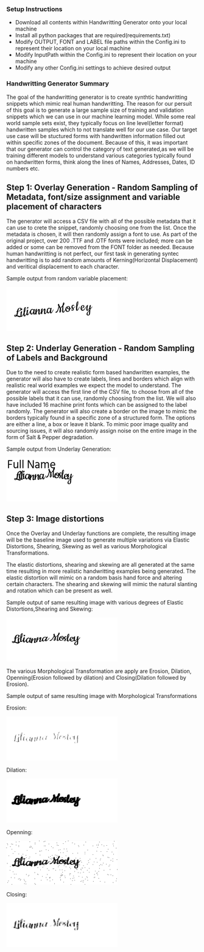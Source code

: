 ### Setup Instructions ###

* Download all contents within Handwritting Generator onto your local machine
* Install all python packages that are required(requirements.txt)
* Modify OUTPUT, FONT and LABEL file paths within the Config.ini to represent their location on your local machine
* Modify InputPath within the Config.ini to represent their location on your machine
* Modify any other Config.ini settings to achieve desired output


### Handwritting Generator Summary ###

The goal of the handwritting generator is to create synthtic handwritting snippets which mimic real human handwritting.
The reason for our persuit of this goal is to generate a large sample size of training and validation snippets which
we can use in our machine learning model. While some real world sample sets exist, they typically focus on line level(letter format)
handwritten samples which to not translate well for our use case. Our target use case will be stuctured forms with handwritten
information filled out within specific zones of the document. Because of this, it was important that our generator can control 
the category of text generated,as we will be training different models to understand various categories typically found on 
handwritten forms, think along the lines of Names, Addresses, Dates, ID numbers etc. 

## Step 1: Overlay Generation - Random Sampling of Metadata, font/size assignment and variable placement of characters

The generator will access a CSV file with all of the possible metadata that it can use to crete the snippet, randomly choosing
one from the list. Once the metadata is chosen, it will then randomly assign a font to use. As part of the original project, 
over 200 .TTF and .OTF fonts were included; more can be added or some can be removed from the FONT folder as needed. Because 
human handwritting is not perfect, our first task in generating syntec handwritting is to add random amounts of Kerning(Horizontal
Displacement) and veritical displacement to each character. 

Sample output from random variable placement:

![alt text](https://github.com/joaopauloucf/HWRecognizer/blob/main/Supporting/Report_Step1.gif "Variable Character Placement")

## Step 2: Underlay Generation - Random Sampling of Labels and Background

Due to the need to create realistic form based handwritten examples, the generator will also have to create labels, lines and borders
which align with realistic real world examples we expect the model to understand. The generator will access the first line of the CSV file,
to choose from all of the possible labels that it can use, randomly choosing from the list. We will also have included 16 machine print fonts which
can be assigned to the label randomly. The generator will also create a border on the image to mimic the borders typically found in a specific zone of 
a structured form. The options are either a line, a box or leave it blank. To mimic poor image quality and sourcing issues, it will also randomly assign 
noise on the entire image in the form of Salt & Pepper degradation.

Sample output from Underlay Generation:

![alt text](https://github.com/joaopauloucf/HWRecognizer/blob/main/Supporting/Report_Step2.gif "Underlay Generation")

## Step 3: Image distortions

Once the Overlay and Underlay functions are complete, the resulting image will be the baseline image used to generate multiple variations via Elastic Distortions,
Shearing, Skewing as well as various Morphological Transformations.

The elastic distortions, shearing and skewing are all generated at the same time resulting in more realistic handwritting examples being generated. The elastic distortion
will mimic on a random basis hand force and altering certain characters. The shearing and skewing will mimic the natural slanting and rotation which can be present as well.

Sample output of same resulting image with various degrees of Elastic Distortions,Shearing and Skewing:

![alt text](https://github.com/joaopauloucf/HWRecognizer/blob/main/Supporting/Report_Step3.gif "Distortions")

The various Morphological Transformation are apply are Erosion, Dilation, Openning(Erosion followed by dilation) and Closing(Dilation followed by Erosion).

Sample output of same resulting image with Morphological Transformations

Erosion:

![alt text](https://github.com/joaopauloucf/HWRecognizer/blob/main/Supporting/Report_Step4.gif "Erosion")

Dilation:

![alt text](https://github.com/joaopauloucf/HWRecognizer/blob/main/Supporting/Report_Step5.gif "Dilation")

Openning:

![alt text](https://github.com/joaopauloucf/HWRecognizer/blob/main/Supporting/Report_Step6.gif "Openning")

Closing:

![alt text](https://github.com/joaopauloucf/HWRecognizer/blob/main/Supporting/Report_Step7.gif "Closing")






